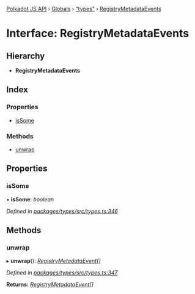 [Polkadot JS API](../README.md) › [Globals](../globals.md) › ["types"](../modules/_types_.md) › [RegistryMetadataEvents](_types_.registrymetadataevents.md)

# Interface: RegistryMetadataEvents

## Hierarchy

* **RegistryMetadataEvents**

## Index

### Properties

* [isSome](_types_.registrymetadataevents.md#issome)

### Methods

* [unwrap](_types_.registrymetadataevents.md#unwrap)

## Properties

###  isSome

• **isSome**: *boolean*

*Defined in [packages/types/src/types.ts:346](https://github.com/polkadot-js/api/blob/64ff226535/packages/types/src/types.ts#L346)*

## Methods

###  unwrap

▸ **unwrap**(): *[RegistryMetadataEvent](_types_.registrymetadataevent.md)[]*

*Defined in [packages/types/src/types.ts:347](https://github.com/polkadot-js/api/blob/64ff226535/packages/types/src/types.ts#L347)*

**Returns:** *[RegistryMetadataEvent](_types_.registrymetadataevent.md)[]*
